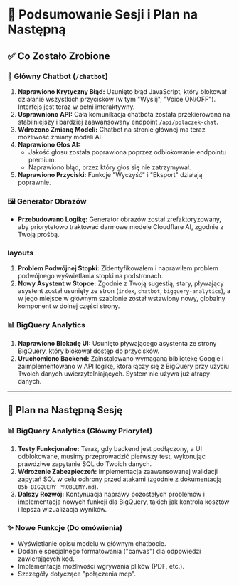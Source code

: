 # 📝 Podsumowanie Sesji i Plan na Następną

## ✅ Co Zostało Zrobione

### 🤖 Główny Chatbot (`/chatbot`)

1.  **Naprawiono Krytyczny Błąd:** Usunięto błąd JavaScript, który blokował działanie wszystkich przycisków (w tym "Wyślij", "Voice ON/OFF"). Interfejs jest teraz w pełni interaktywny.
2.  **Usprawniono API:** Cała komunikacja chatbota została przekierowana na stabilniejszy i bardziej zaawansowany endpoint `/api/polaczek-chat`.
3.  **Wdrożono Zmianę Modeli:** Chatbot na stronie głównej ma teraz możliwość zmiany modeli AI.
4.  **Naprawiono Głos AI:**
    *   Jakość głosu została poprawiona poprzez odblokowanie endpointu premium.
    *   Naprawiono błąd, przez który głos się nie zatrzymywał.
5.  **Naprawiono Przyciski:** Funkcje "Wyczyść" i "Eksport" działają poprawnie.

### 🖼️ Generator Obrazów

*   **Przebudowano Logikę:** Generator obrazów został zrefaktoryzowany, aby priorytetowo traktować darmowe modele Cloudflare AI, zgodnie z Twoją prośbą.

###  layouts

1.  **Problem Podwójnej Stopki:** Zidentyfikowałem i naprawiłem problem podwójnego wyświetlania stopki na podstronach.
2.  **Nowy Asystent w Stopce:** Zgodnie z Twoją sugestią, stary, pływający asystent został usunięty ze stron (`index`, `chatbot`, `bigquery-analytics`), a w jego miejsce w głównym szablonie został wstawiony nowy, globalny komponent w dolnej części strony.

### 📊 BigQuery Analytics

1.  **Naprawiono Blokadę UI:** Usunięto pływającego asystenta ze strony BigQuery, który blokował dostęp do przycisków.
2.  **Uruchomiono Backend:** Zainstalowano wymaganą bibliotekę Google i zaimplementowano w API logikę, która łączy się z BigQuery przy użyciu Twoich danych uwierzytelniających. System nie używa już atrapy danych.

---

## 🎯 Plan na Następną Sesję

### 📊 BigQuery Analytics (Główny Priorytet)

1.  **Testy Funkcjonalne:** Teraz, gdy backend jest podłączony, a UI odblokowane, musimy przeprowadzić pierwszy test, wykonując prawdziwe zapytanie SQL do Twoich danych.
2.  **Wdrożenie Zabezpieczeń:** Implementacja zaawansowanej walidacji zapytań SQL w celu ochrony przed atakami (zgodnie z dokumentacją `05b_BIGQUERY_PROBLEMY.md`).
3.  **Dalszy Rozwój:** Kontynuacja naprawy pozostałych problemów i implementacja nowych funkcji dla BigQuery, takich jak kontrola kosztów i lepsza wizualizacja wyników.

### ✨ Nowe Funkcje (Do omówienia)

*   Wyświetlanie opisu modelu w głównym chatbocie.
*   Dodanie specjalnego formatowania ("canvas") dla odpowiedzi zawierających kod.
*   Implementacja możliwości wgrywania plików (PDF, etc.).
*   Szczegóły dotyczące "połączenia mcp".
